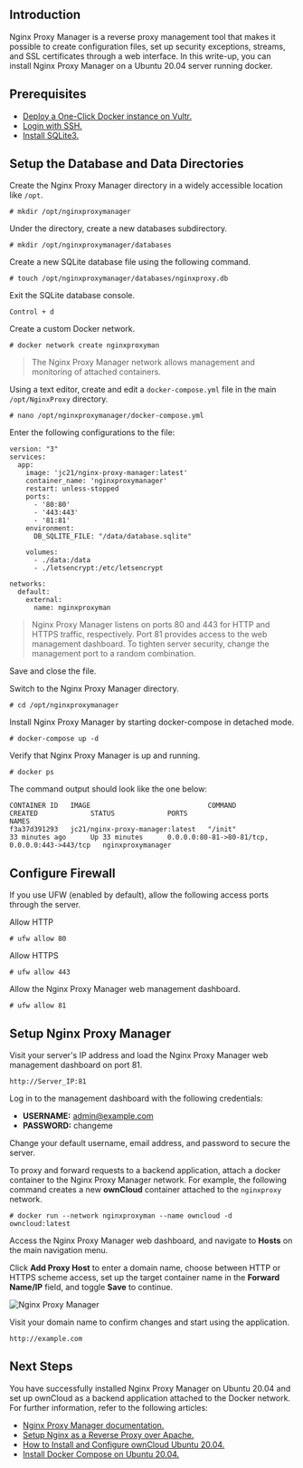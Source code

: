 ## Introduction

Nginx Proxy Manager is a reverse proxy management tool that makes it possible to create configuration files, set up security exceptions, streams, and SSL certificates through a web interface. In this write-up, you can install Nginx Proxy Manager on a Ubuntu 20.04 server running docker.

## Prerequisites

-   [Deploy a One-Click Docker instance on Vultr.](https://www.vultr.com/docs/one-click-docker/)
-   [Login with SSH.](https://www.vultr.com/docs/how-to-use-ssh-with-vultr-servers)
-   [Install SQLite3.](https://www.vultr.com/docs/how-to-install-the-latest-version-of-sqlite3)

## Setup the Database and Data Directories

Create the Nginx Proxy Manager directory in a widely accessible location like `/opt`.

```
# mkdir /opt/nginxproxymanager
```

Under the directory, create a new databases subdirectory.

```
# mkdir /opt/nginxproxymanager/databases
```

Create a new SQLite database file using the following command.

```
# touch /opt/nginxproxymanager/databases/nginxproxy.db
```

Exit the SQLite database console.

```
Control + d
```

Create a custom Docker network.

```
# docker network create nginxproxyman
```

> The Nginx Proxy Manager network allows management and monitoring of attached containers.

Using a text editor, create and edit a `docker-compose.yml` file in the main `/opt/NginxProxy` directory.

```
# nano /opt/nginxproxymanager/docker-compose.yml
```

Enter the following configurations to the file:

```
version: "3"
services:
  app:
    image: 'jc21/nginx-proxy-manager:latest'
    container_name: 'nginxproxymanager'
    restart: unless-stopped
    ports:
      - '80:80' 
      - '443:443' 
      - '81:81' 
    environment:
      DB_SQLITE_FILE: "/data/database.sqlite"

    volumes:
      - ./data:/data
      - ./letsencrypt:/etc/letsencrypt

networks:
  default:
    external:
      name: nginxproxyman
```

> Nginx Proxy Manager listens on ports 80 and 443 for HTTP and HTTPS traffic, respectively. Port 81 provides access to the web management dashboard. To tighten server security, change the management port to a random combination.

Save and close the file.

Switch to the Nginx Proxy Manager directory.

```
# cd /opt/nginxproxymanager
```

Install Nginx Proxy Manager by starting docker-compose in detached mode.

```
# docker-compose up -d 
```

Verify that Nginx Proxy Manager is up and running.

```
# docker ps
```

The command output should look like the one below:

```
CONTAINER ID   IMAGE                             COMMAND                  CREATED             STATUS             PORTS                                            NAMES
f3a37d391293   jc21/nginx-proxy-manager:latest   "/init"                  33 minutes ago      Up 33 minutes      0.0.0.0:80-81->80-81/tcp, 0.0.0.0:443->443/tcp   nginxproxymanager
```

## Configure Firewall

If you use UFW (enabled by default), allow the following access ports through the server.

Allow HTTP

```
# ufw allow 80
```

Allow HTTPS

```
# ufw allow 443
```

Allow the Nginx Proxy Manager web management dashboard.

```
# ufw allow 81
```

## Setup Nginx Proxy Manager

Visit your server's IP address and load the Nginx Proxy Manager web management dashboard on port 81.

```
http://Server_IP:81
```

Log in to the management dashboard with the following credentials:

-   **USERNAME:** admin@example.com
-   **PASSWORD:** changeme

Change your default username, email address, and password to secure the server.

To proxy and forward requests to a backend application, attach a docker container to the Nginx Proxy Manager network. For example, the following command creates a new **ownCloud** container attached to the `nginxproxy` network.

```
# docker run --network nginxproxyman --name owncloud -d owncloud:latest
```

Access the Nginx Proxy Manager web dashboard, and navigate to **Hosts** on the main navigation menu.

Click **Add Proxy Host** to enter a domain name, choose between HTTP or HTTPS scheme access, set up the target container name in the **Forward Name/IP** field, and toggle **Save** to continue.

![Nginx Proxy Manager](https://www.vultr.com/vultr-docs-graphics/7149/3Fler2e.png)

Visit your domain name to confirm changes and start using the application.

```
http://example.com
```

## Next Steps

You have successfully installed Nginx Proxy Manager on Ubuntu 20.04 and set up ownCloud as a backend application attached to the Docker network. For further information, refer to the following articles:

-   [Nginx Proxy Manager documentation.](https://github.com/NginxProxyManager/nginx-proxy-manager/tree/develop/docs)
-   [Setup Nginx as a Reverse Proxy over Apache.](https://www.vultr.com/docs/setup-nginx-as-reverse-proxy-over-apache-on-debian-ubuntu)
-   [How to Install and Configure ownCloud Ubuntu 20.04.](https://www.vultr.com/docs/how-to-install-and-configure-owncloud-on-ubuntu-20-04)
-   [Install Docker Compose on Ubuntu 20.04.](https://www.vultr.com/docs/install-docker-compose-on-ubuntu-20-04)